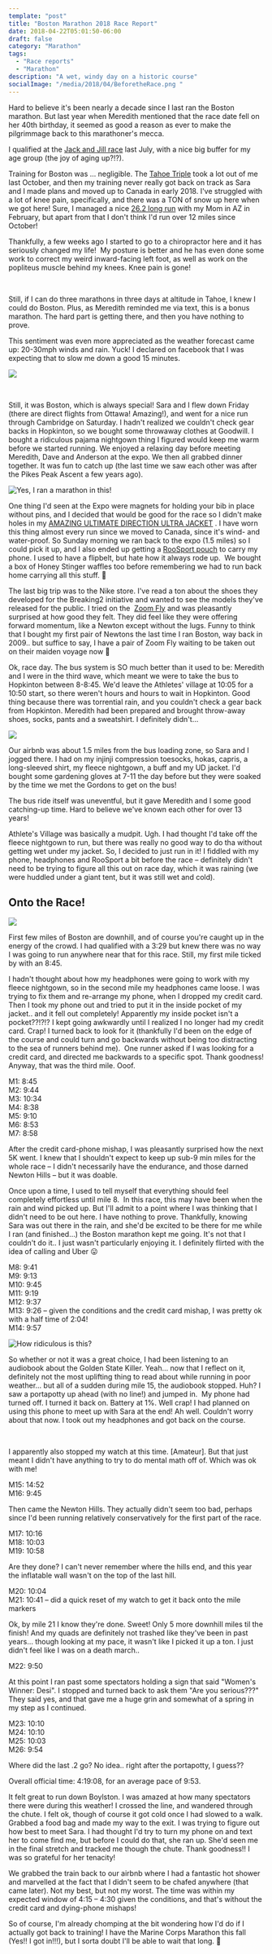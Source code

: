 ```yaml
---
template: "post"
title: "Boston Marathon 2018 Race Report"
date: 2018-04-22T05:01:50-06:00
draft: false
category: "Marathon"
tags:
  - "Race reports"
  - "Marathon"
description: "A wet, windy day on a historic course"
socialImage: "/media/2018/04/BeforetheRace.png "
---
```





Hard to believe it's been nearly a decade since I last ran the Boston marathon. But last year when Meredith mentioned that the race date fell on her 40th birthday, it seemed as good a reason as ever to make the pilgrimmage back to this marathoner's mecca.

I qualified at the [Jack and Jill race](/jack-and-jill-downhill-marathon-2017-race-report/) last July, with a nice big buffer for my age group (the joy of aging up?!?).

Training for Boston was &#8230; negligible. The [Tahoe Triple](/tahoe-triple-race-report-bucket-list-item-complete/) took a lot out of me last October, and then my training never really got back on track as Sara and I made plans and moved up to Canada in early 2018. I've struggled with a lot of knee pain, specifically, and there was a TON of snow up here when we got here! Sure, I managed a nice [26.2 long run](/mesa-phx-marathon-2018-race-report/) with my Mom in AZ in February, but apart from that I don't think I'd run over 12 miles since October!

Thankfully, a few weeks ago I started to go to a chiropractor here and it has seriously changed my life!  My posture is better and he has even done some work to correct my weird inward-facing left foot, as well as work on the popliteus muscle behind my knees. Knee pain is gone!

&nbsp;

Still, if I can do three marathons in three days at altitude in Tahoe, I knew I could do Boston. Plus, as Meredith reminded me via text, this is a bonus marathon. The hard part is getting there, and then you have nothing to prove.

This sentiment was even more appreciated as the weather forecast came up: 20-30mph winds and rain. Yuck! I declared on facebook that I was expecting that to slow me down a good 15 minutes.

![](/img/2018/04/Andrea_F_Hill.png)

&nbsp;

Still, it was Boston, which is always special! Sara and I flew down Friday (there are direct flights from Ottawa! Amazing!), and went for a nice run through Cambridge on Saturday. I hadn't realized we couldn't check gear backs in Hopkinton, so we bought some throwaway clothes at Goodwill. I bought a ridiculous pajama nightgown thing I figured would keep me warm before we started running. We enjoyed a relaxing day before meeting Meredith, Dave and Anderson at the expo. We then all grabbed dinner together. It was fun to catch up (the last time we saw each other was after the Pikes Peak Ascent a few years ago).

![Yes, I ran a marathon in this!](/img/2018/04/Photo_-_Google_Photos.png)
  

One thing I'd seen at the Expo were magnets for holding your bib in place without pins, and I decided that would be good for the race so I didn't make holes in my [AMAZING ULTIMATE DIRECTION ULTRA JACKET](https://ultimatedirection.com/womens-ultra-jacket-v2/) . I have worn this thing almost every run since we moved to Canada, since it's wind- and water-proof. So Sunday morning we ran back to the expo (1.5 miles) so I could pick it up, and I also ended up getting a [RooSport pouch](http://theroosport.com/) to carry my phone. I used to have a flipbelt, but hate how it always rode up.  We bought a box of Honey Stinger waffles too before remembering we had to run back home carrying all this stuff. 🙂

The last big trip was to the Nike store. I've read a ton about the shoes they developed for the Breaking2 initiative and wanted to see the models they've released for the public. I tried on the  [Zoom Fly](https://www.runningshoesguru.com/2017/12/nike-zoom-fly-review/) and was pleasantly surprised at how good they felt. They did feel like they were offering forward momentum, like a Newton except without the lugs. Funny to think that I bought my first pair of Newtons the last time I ran Boston, way back in 2009.. but suffice to say, I have a pair of Zoom Fly waiting to be taken out on their maiden voyage now 🙂

Ok, race day. The bus system is SO much better than it used to be: Meredith and I were in the third wave, which meant we were to take the bus to Hopkinton between 8-8:45. We'd leave the Athletes' village at 10:05 for a 10:50 start, so there weren't hours and hours to wait in Hopkinton. Good thing because there was torrential rain, and you couldn't check a gear back from Hopkinton. Meredith had been prepared and brought throw-away shoes, socks, pants and a sweatshirt. I definitely didn't&#8230;

![](/img/2018/04/BeforetheRace.png)


Our airbnb was about 1.5 miles from the bus loading zone, so Sara and I jogged there. I had on my injinji compression toesocks, hokas, capris, a long-sleeved shirt, my fleece nightgown, a buff and my UD jacket. I'd bought some gardening gloves at 7-11 the day before but they were soaked by the time we met the Gordons to get on the bus!

The bus ride itself was uneventful, but it gave Meredith and I some good catching-up time. Hard to believe we've known each other for over 13 years!

Athlete's Village was basically a mudpit. Ugh. I had thought I'd take off the fleece nightgown to run, but there was really no good way to do tha without getting wet under my jacket. So, I decided to just run in it! I fiddled with my phone, headphones and RooSport a bit before the race – definitely didn't need to be trying to figure all this out on race day, which it was raining (we were huddled under a giant tent, but it was still wet and cold).

## Onto the Race!

![](/media/2018/04/Boston_Marathon___Run___Strava.png)

First few miles of Boston are downhill, and of course you're caught up in the energy of the crowd. I had qualified with a 3:29 but knew there was no way I was going to run anywhere near that for this race. Still, my first mile ticked by with an 8:45.

I hadn't thought about how my headphones were going to work with my fleece nightgown, so in the second mile my headphones came loose. I was trying to fix them and re-arrange my phone, when I dropped my credit card. Then I took my phone out and tried to put it in the inside pocket of my jacket.. and it fell out completely! Apparently my inside pocket isn't a pocket??!?!? I kept going awkwardly until I realized I no longer had my credit card. Crap! I turned back to look for it (thankfully I'd been on the edge of the course and could turn and go backwards without being too distracting to the sea of runners behind me).  One runner asked if I was looking for a credit card, and directed me backwards to a specific spot. Thank goodness! Anyway, that was the third mile. Ooof.

M1: 8:45  
M2: 9:44  
M3: 10:34  
M4: 8:38  
M5: 9:10  
M6: 8:53  
M7: 8:58

After the credit card-phone mishap, I was pleasantly surprised how the next 5K went. I knew that I shouldn't expect to keep up sub-9 min miles for the whole race – I didn't necessarily have the endurance, and those darned Newton Hills – but it was doable.

Once upon a time, I used to tell myself that everything should feel completely effortless until mile 8.  In this race, this may have been when the rain and wind picked up. But I'll admit to a point where I was thinking that I didn't need to be out here. I have nothing to prove. Thankfully, knowing Sara was out there in the rain, and she'd be excited to be there for me while I ran (and finished&#8230;) the Boston marathon kept me going. It's not that I couldn't do it.. I just wasn't particularly enjoying it. I definitely flirted with the idea of calling and Uber 😛

M8: 9:41  
M9: 9:13  
M10: 9:45  
M11: 9:19  
M12: 9:37  
M13: 9:26 – given the conditions and the credit card mishap, I was pretty ok with a half time of 2:04!  
M14: 9:57

![How ridiculous is this?](/media/2018/04/0006_jpg__387×583_.png)
  

So whether or not it was a great choice, I had been listening to an audiobook about the Golden State Killer. Yeah&#8230; now that I reflect on it, definitely not the most uplifting thing to read about while running in poor weather&#8230; but all of a sudden during mile 15, the audiobook stopped. Huh? I saw a portapotty up ahead (with no line!) and jumped in.  My phone had turned off. I turned it back on. Battery at 1%. Well crap! I had planned on using this phone to meet up with Sara at the end! Ah well. Couldn't worry about that now. I took out my headphones and got back on the course.

&nbsp;

I apparently also stopped my watch at this time. [Amateur]. But that just meant I didn't have anything to try to do mental math off of. Which was ok with me!

M15: 14:52  
M16: 9:45

Then came the Newton Hills. They actually didn't seem too bad, perhaps since I'd been running relatively conservatively for the first part of the race.

M17: 10:16  
M18: 10:03  
M19: 10:58

Are they done? I can't never remember where the hills end, and this year the inflatable wall wasn't on the top of the last hill.

M20: 10:04  
M21: 10:41 – did a quick reset of my watch to get it back onto the mile markers

Ok, by mile 21 I know they're done. Sweet! Only 5 more downhill miles til the finish! And my quads are definitely not trashed like they've been in past years&#8230; though looking at my pace, it wasn't like I picked it up a ton. I just didn't feel like I was on a death march..

M22: 9:50

At this point I ran past some spectators holding a sign that said "Women's Winner: Desi". I stopped and turned back to ask them "Are you serious???" They said yes, and that gave me a huge grin and somewhat of a spring in my step as I continued.

M23: 10:10  
M24: 10:10  
M25: 10:03  
M26: 9:54

Where did the last .2 go? No idea.. right after the portapotty, I guess??

Overall official time: 4:19:08, for an average pace of 9:53.

It felt great to run down Boylston. I was amazed at how many spectators there were during this weather! I crossed the line, and wandered through the chute. I felt ok, though of course it got cold once I had slowed to a walk. Grabbed a food bag and made my way to the exit. I was trying to figure out how best to meet Sara. I had thought I'd try to turn my phone on and text her to come find me, but before I could do that, she ran up. She'd seen me in the final stretch and tracked me though the chute. Thank goodness!! I was so grateful for her tenacity!

We grabbed the train back to our airbnb where I had a fantastic hot shower and marvelled at the fact that I didn't seem to be chafed anywhere (that came later). Not my best, but not my worst. The time was within my expected window of 4:15 – 4:30 given the conditions, and that's without the credit card and dying-phone mishaps!

So of course, I'm already chomping at the bit wondering how I'd do if I actually got back to training! I have the Marine Corps Marathon this fall (Yes!! I got in!!!), but I sorta doubt I'll be able to wait that long. 🙂